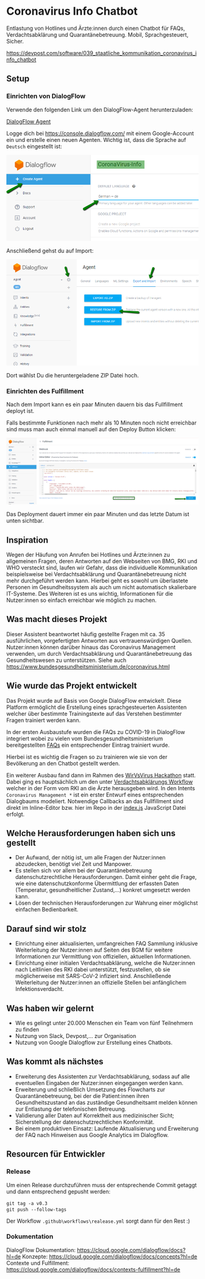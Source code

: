 # Coronavirus Info Chatbot

Entlastung von Hotlines und Ärzte:innen durch einen Chatbot für FAQs, Verdachtsabklärung und Quarantänebetreuung. Mobil, Sprachgesteuert, Sicher.

<https://devpost.com/software/039_staatliche_kommunikation_coronavirus_info_chatbot>

## Setup

### Einrichten von DialogFlow

Verwende den folgenden Link um den DialogFlow-Agent herunterzuladen:

[DialogFlow Agent](https://github.com/markusrt/coronavirus-info-chatbot/releases/latest/download/DialogFlow-Agent.zip)

Logge dich bei <https://console.dialogflow.com/> mit einem Google-Account ein und erstelle einen neuen Agenten. Wichtig ist,
dass die Sprache auf `Deutsch` eingestellt ist:

![DialogFlow -> Create Agent](documentation/create-agent.png)

Anschließend gehst du auf Import:

![Agent -> Settings -> Export and Import](documentation/import-agent.png)

Dort wählst Du die heruntergeladene ZIP Datei hoch.

### Einrichten des Fulfillment

Nach dem Import kann es ein paar Minuten dauern bis das Fullfillment deployt ist.

Falls bestimmte Funktionen nach mehr als 10 Minuten noch nicht erreichbar sind muss man auch einmal manuell auf den
Deploy Button klicken:

![Fulfillment -> Deploy](documentation/deploy-fulfillment.png)

Das Deployment dauert immer ein paar Minuten und das letzte Datum ist unten sichtbar.

## Inspiration

Wegen der Häufung von Anrufen bei Hotlines und Ärzte:innen zu allgemeinen Fragen, deren Antworten auf den Webseiten von BMG, RKI und WHO versteckt sind, laufen wir Gefahr, dass die individuelle Kommunikation beispielsweise bei Verdachtsabklärung und Quarantänebetreuung nicht mehr durchgeführt werden kann. Hierbei geht es sowohl um überlastete Personen im Gesundheitssystem als auch um nicht automatisch skalierbare IT-Systeme. Des Weiteren ist es uns wichtig, Informationen für die Nutzer:innen so einfach erreichbar wie möglich zu machen.

## Was macht dieses Projekt

Dieser Assistent beantwortet häufig gestellte Fragen mit ca. 35 ausführlichen, vorgefertigten Antworten aus vertrauenswürdigen Quellen. Nutzer:innen können darüber hinaus das Coronavirus Management verwenden, um durch Verdachtsabklärung und Quarantänebetreuung das Gesundheitswesen zu unterstützen. Siehe auch <https://www.bundesgesundheitsministerium.de/coronavirus.html>

## Wie wurde das Projekt entwickelt

Das Projekt wurde auf Basis von Google DialogFlow entwickelt. Diese Platform ermöglicht die Erstellung eines sprachgesteuerten
Assistenten welcher über bestimmte Trainingstexte auf das Verstehen bestimmter Fragen trainiert werden kann.

In der ersten Ausbaustufe wurden die FAQs zu COVID-19 in DialogFlow integriert wobei zu vielen vom Bundesgesundheitsministerium bereitgestellten [FAQs](https://www.bundesgesundheitsministerium.de/coronavirus.html) ein entsprechender Eintrag trainiert wurde.

Hierbei ist es wichtig die Fragen so zu trainieren wie sie von der Bevölkerung an den Chatbot gestellt werden.

Ein weiterer Ausbau fand dann im Rahmen des [WirVsVirus Hackathon](https://wirvsvirushackathon.org/) statt. Dabei ging es hauptsächlich um den unter [Verdachtsabklärungs Workflow](documentation/flowchart-case-detection-drawio.png) welcher in der Form vom RKI an die Ärzte herausgeben wird. In den Intents `Coronavirus Management *` ist ein erster Entwurf eines entsprechenden
Dialogbaums modeliert. Notwendige Callbacks an das Fullfillment sind direkt im Inline-Editor bzw. hier im Repo in der [index.js](functions/index.js) JavaScript Datei erfolgt.

## Welche Herausforderungen haben sich uns gestellt

* Der Aufwand, der nötig ist, um alle Fragen der Nutzer:innen abzudecken, benötigt viel Zeit und Manpower. 
* Es stellen sich vor allem bei der Quarantänebetreuung datenschutzrechtliche Herausforderungen. Damit einher geht die Frage, wie eine datenschutzkonforme Übermittlung der erfassten Daten (Temperatur, gesundheitlicher Zustand,...) konkret umgesetzt werden kann. 
* Lösen der technischen Herausforderungen zur Wahrung einer möglichst einfachen Bedienbarkeit.

## Darauf sind wir stolz

* Einrichtung einer aktualisierten, umfangreichen FAQ Sammlung inklusive Weiterleitung der Nutzer:innen auf Seiten des BGM für weitere Informationen zur Vermittlung von offiziellen, aktuellen Informationen.
* Einrichtung einer initialen Verdachtsabklärung, welche die Nutzer:innen nach Leitlinien des RKI dabei unterstützt, festzustellen, ob sie möglicherweise mit SARS-CoV-2 infiziert sind. Anschließende Weiterleitung der Nutzer:innen an offizielle Stellen bei anfänglichem Infektionsverdacht.

## Was haben wir gelernt

* Wie es gelingt unter 20.000 Menschen ein Team von fünf Teilnehmern zu finden
* Nutzung von Slack, Devpost,... zur Organisation
* Nutzung von Google Dialogflow zur Erstellung eines Chatbots.

## Was kommt als nächstes

* Erweiterung des Assistenten zur Verdachtsabklärung, sodass auf alle eventuellen Eingaben der Nutzer:innen eingegangen werden kann.
* Erweiterung und schließlich Umsetzung des Flowcharts zur Quarantänebetreuung, bei der die Patient:innen ihren Gesundheitszustand an das zuständige Gesundheitsamt melden können zur Entlastung der telefonischen Betreuung.
* Validierung aller Daten auf Korrektheit aus medizinischer Sicht; Sicherstellung der datenschutzrechtlichen Konformität.
* Bei einem produktiven Einsatz: Laufende Aktualisierung und Erweiterung der FAQ nach Hinweisen aus Google Analytics im Dialogflow.

## Resourcen für Entwickler

### Release

Um einen Release durchzuführen muss der entsprechende Commit getaggt und dann entsprechend gepusht werden:

```
git tag -a v0.3
git push --follow-tags
```

Der Workflow `.github\workflows\realease.yml` sorgt dann für den Rest :)

### Dokumentation

DialogFlow Dokumentation: <https://cloud.google.com/dialogflow/docs?hl=de>
Konzepte: <https://cloud.google.com/dialogflow/docs/concepts?hl=de>
Contexte und Fulfillment: <https://cloud.google.com/dialogflow/docs/contexts-fulfillment?hl=de>
